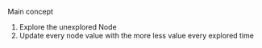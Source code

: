 Main concept
 1. Explore the unexplored Node
 2. Update every node value with the more less value every explored time

